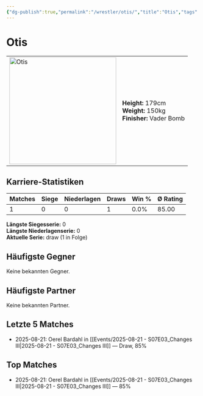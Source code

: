 ```yaml
---
{"dg-publish":true,"permalink":"/wrestler/otis/","title":"Otis","tags":["wrestler"],"noteIcon":""}
---
```



# Otis

<table>
        <tr>
        <td><img src="https://github.com/CptSpaulding1980/choke-slam-wrestling/releases/download/images/Otis.png" width="280" alt="Otis"></td>
        <td>
        <b>Height:</b> 179cm<br>
        <b>Weight:</b> 150kg<br>
        <b>Finisher:</b> Vader Bomb<br>
        </td>
        </tr>
        </table>
        

## Karriere-Statistiken

| Matches | Siege | Niederlagen | Draws | Win % | Ø Rating |
|---------|-------|-------------|-------|-------|-----------|
| 1 | 0 | 0 | 1 | 0.0% | 85.00 |

**Längste Siegesserie:** 0<br>**Längste Niederlagenserie:** 0<br>**Aktuelle Serie:** draw (1 in Folge)


## Häufigste Gegner
Keine bekannten Gegner.

## Häufigste Partner
Keine bekannten Partner.

## Letzte 5 Matches
- 2025-08-21: Oerel Bardahl in [[Events/2025-08-21 - S07E03_Changes III\|2025-08-21 - S07E03_Changes III]] — Draw, 85%

## Top Matches
- 2025-08-21: Oerel Bardahl in [[Events/2025-08-21 - S07E03_Changes III\|2025-08-21 - S07E03_Changes III]] — 85%
